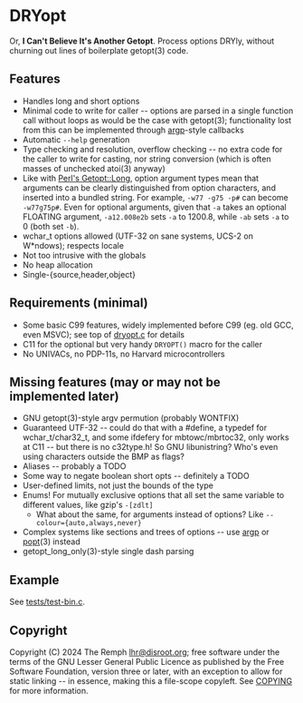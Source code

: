 DRYopt
======

Or, **I Can't Believe It's Another Getopt**. Process options DRYly, without
churning out lines of boilerplate getopt(3) code.


Features
--------

- Handles long and short options
- Minimal code to write for caller -- options are parsed in a single function
  call without loops as would be the case with getopt(3); functionality lost
  from this can be implemented through [argp]-style callbacks
- Automatic `--help` generation
- Type checking and resolution, overflow checking -- no extra code for the
  caller to write for casting, nor string conversion (which is often masses
  of unchecked atoi(3) anyway)
- Like with [Perl's Getopt::Long], option argument types mean that arguments
  can be clearly distinguished from option characters, and inserted into a
  bundled string. For example, `-w77 -g75 -p#` can become `-w77g75p#`. Even
  for optional arguments, given that `-a` takes an optional FLOATING argument,
  `-a12.008e2b` sets `-a` to 1200.8, while `-ab` sets `-a` to 0 (both set
  `-b`).
- wchar_t options allowed (UTF-32 on sane systems, UCS-2 on W*ndows);
  respects locale
- Not too intrusive with the globals
- No heap allocation
- Single-{source,header,object}

[Perl's Getopt::Long]: https://metacpan.org/dist/Getopt-Long
[argp]: https://sourceware.org/glibc/manual/latest/html_node/Argp.html


Requirements (minimal)
----------------------

- Some basic C99 features, widely implemented before C99 (eg. old GCC, even
  MSVC); see top of [dryopt.c](dryopt.c) for details
- C11 for the optional but very handy `DRYOPT()` macro for the caller
- No UNIVACs, no PDP-11s, no Harvard microcontrollers


Missing features (may or may not be implemented later)
------------------------------------------------------

- GNU getopt(3)-style argv permution (probably WONTFIX)
- Guaranteed UTF-32 -- could do that with a #define, a typedef for
  wchar_t/char32_t, and some ifdefery for mbtowc/mbrtoc32, only works
  at C11 -- but there is no c32type.h! So GNU libunistring? Who's even
  using characters outside the BMP as flags?
- Aliases -- probably a TODO
- Some way to negate boolean short opts -- definitely a TODO
- User-defined limits, not just the bounds of the type
- Enums! For mutually exclusive options that all set the same variable to
  different values, like gzip's `-[zdlt]`
  - What about the same, for arguments instead of options? Like
    `--colour={auto,always,never}`
- Complex systems like sections and trees of options -- use [argp] or
  [popt]\(3) instead
- getopt_long_only(3)-style single dash parsing

[popt]: https://github.com/rpm-software-management/popt


Example
-------
See [tests/test-bin.c](tests/test-bin.c).


Copyright
---------

Copyright (C) 2024 The Remph <lhr@disroot.org>; free software under the
terms of the GNU Lesser General Public Licence as published by the Free
Software Foundation, version three or later, with an exception to allow
for static linking -- in essence, making this a file-scope copyleft. See
[COPYING](COPYING) for more information.
